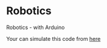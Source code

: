 <h1>Robotics</h1>
Robotics - with Arduino

<p>Your can simulate this code from <a href="https://www.tinkercad.com/users/kMEsz6LZHxP">here</a></p>
